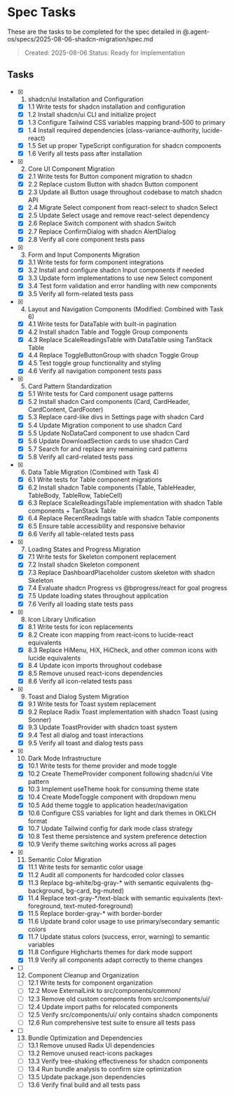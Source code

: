 # Spec Tasks

These are the tasks to be completed for the spec detailed in @.agent-os/specs/2025-08-06-shadcn-migration/spec.md

> Created: 2025-08-06
> Status: Ready for Implementation

## Tasks

- [x] 1. shadcn/ui Installation and Configuration
  - [x] 1.1 Write tests for shadcn installation and configuration
  - [x] 1.2 Install shadcn/ui CLI and initialize project
  - [x] 1.3 Configure Tailwind CSS variables mapping brand-500 to primary
  - [x] 1.4 Install required dependencies (class-variance-authority, lucide-react)
  - [x] 1.5 Set up proper TypeScript configuration for shadcn components
  - [x] 1.6 Verify all tests pass after installation

- [x] 2. Core UI Component Migration
  - [x] 2.1 Write tests for Button component migration to shadcn
  - [x] 2.2 Replace custom Button with shadcn Button component
  - [x] 2.3 Update all Button usage throughout codebase to match shadcn API
  - [x] 2.4 Migrate Select component from react-select to shadcn Select
  - [x] 2.5 Update Select usage and remove react-select dependency
  - [x] 2.6 Replace Switch component with shadcn Switch
  - [x] 2.7 Replace ConfirmDialog with shadcn AlertDialog
  - [x] 2.8 Verify all core component tests pass

- [x] 3. Form and Input Components Migration
  - [x] 3.1 Write tests for form component integrations
  - [x] 3.2 Install and configure shadcn Input components if needed
  - [x] 3.3 Update form implementations to use new Select component
  - [x] 3.4 Test form validation and error handling with new components
  - [x] 3.5 Verify all form-related tests pass

- [x] 4. Layout and Navigation Components (Modified: Combined with Task 6)
  - [x] 4.1 Write tests for DataTable with built-in pagination
  - [x] 4.2 Install shadcn Table and Toggle Group components
  - [x] 4.3 Replace ScaleReadingsTable with DataTable using TanStack Table
  - [x] 4.4 Replace ToggleButtonGroup with shadcn Toggle Group
  - [x] 4.5 Test toggle group functionality and styling
  - [x] 4.6 Verify all navigation component tests pass

- [x] 5. Card Pattern Standardization
  - [x] 5.1 Write tests for Card component usage patterns
  - [x] 5.2 Install shadcn Card components (Card, CardHeader, CardContent, CardFooter)
  - [x] 5.3 Replace card-like divs in Settings page with shadcn Card
  - [x] 5.4 Update Migration component to use shadcn Card
  - [x] 5.5 Update NoDataCard component to use shadcn Card
  - [x] 5.6 Update DownloadSection cards to use shadcn Card
  - [x] 5.7 Search for and replace any remaining card patterns
  - [x] 5.8 Verify all card-related tests pass

- [x] 6. Data Table Migration (Combined with Task 4)
  - [x] 6.1 Write tests for Table component migrations
  - [x] 6.2 Install shadcn Table components (Table, TableHeader, TableBody, TableRow, TableCell)
  - [x] 6.3 Replace ScaleReadingsTable implementation with shadcn Table components + TanStack Table
  - [x] 6.4 Replace RecentReadings table with shadcn Table components
  - [x] 6.5 Ensure table accessibility and responsive behavior
  - [x] 6.6 Verify all table-related tests pass

- [x] 7. Loading States and Progress Migration
  - [x] 7.1 Write tests for Skeleton component replacement
  - [x] 7.2 Install shadcn Skeleton component
  - [x] 7.3 Replace DashboardPlaceholder custom skeleton with shadcn Skeleton
  - [x] 7.4 Evaluate shadcn Progress vs @bprogress/react for goal progress
  - [x] 7.5 Update loading states throughout application
  - [x] 7.6 Verify all loading state tests pass

- [x] 8. Icon Library Unification
  - [x] 8.1 Write tests for icon replacements
  - [x] 8.2 Create icon mapping from react-icons to lucide-react equivalents
  - [x] 8.3 Replace HiMenu, HiX, HiCheck, and other common icons with lucide equivalents
  - [x] 8.4 Update icon imports throughout codebase
  - [x] 8.5 Remove unused react-icons dependencies
  - [x] 8.6 Verify all icon-related tests pass

- [x] 9. Toast and Dialog System Migration
  - [x] 9.1 Write tests for Toast system replacement
  - [x] 9.2 Replace Radix Toast implementation with shadcn Toast (using Sonner)
  - [x] 9.3 Update ToastProvider with shadcn toast system
  - [x] 9.4 Test all dialog and toast interactions
  - [x] 9.5 Verify all toast and dialog tests pass

- [x] 10. Dark Mode Infrastructure
  - [x] 10.1 Write tests for theme provider and mode toggle
  - [x] 10.2 Create ThemeProvider component following shadcn/ui Vite pattern
  - [x] 10.3 Implement useTheme hook for consuming theme state
  - [x] 10.4 Create ModeToggle component with dropdown menu
  - [x] 10.5 Add theme toggle to application header/navigation
  - [x] 10.6 Configure CSS variables for light and dark themes in OKLCH format
  - [x] 10.7 Update Tailwind config for dark mode class strategy
  - [x] 10.8 Test theme persistence and system preference detection
  - [x] 10.9 Verify theme switching works across all pages

- [x] 11. Semantic Color Migration
  - [x] 11.1 Write tests for semantic color usage
  - [x] 11.2 Audit all components for hardcoded color classes
  - [x] 11.3 Replace bg-white/bg-gray-* with semantic equivalents (bg-background, bg-card, bg-muted)
  - [x] 11.4 Replace text-gray-*/text-black with semantic equivalents (text-foreground, text-muted-foreground)
  - [x] 11.5 Replace border-gray-* with border-border
  - [x] 11.6 Update brand color usage to use primary/secondary semantic colors
  - [x] 11.7 Update status colors (success, error, warning) to semantic variables
  - [x] 11.8 Configure Highcharts themes for dark mode support
  - [x] 11.9 Verify all components adapt correctly to theme changes

- [ ] 12. Component Cleanup and Organization
  - [ ] 12.1 Write tests for component organization
  - [ ] 12.2 Move ExternalLink to src/components/common/
  - [ ] 12.3 Remove old custom components from src/components/ui/
  - [ ] 12.4 Update import paths for relocated components
  - [ ] 12.5 Verify src/components/ui/ only contains shadcn components
  - [ ] 12.6 Run comprehensive test suite to ensure all tests pass

- [ ] 13. Bundle Optimization and Dependencies
  - [ ] 13.1 Remove unused Radix UI dependencies
  - [ ] 13.2 Remove unused react-icons packages
  - [ ] 13.3 Verify tree-shaking effectiveness for shadcn components
  - [ ] 13.4 Run bundle analysis to confirm size optimization
  - [ ] 13.5 Update package.json dependencies
  - [ ] 13.6 Verify final build and all tests pass